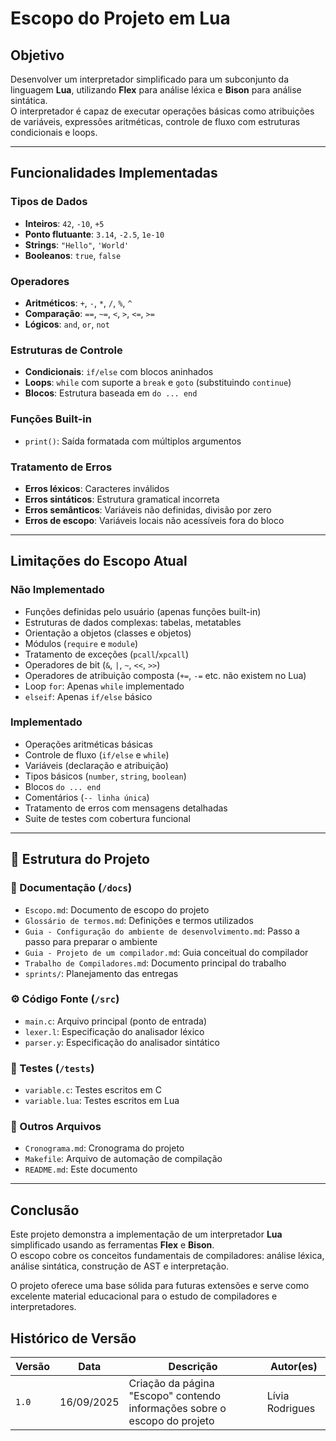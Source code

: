 # Escopo do Projeto em Lua

## Objetivo

Desenvolver um interpretador simplificado para um subconjunto da linguagem **Lua**, utilizando **Flex** para análise léxica e **Bison** para análise sintática.  
O interpretador é capaz de executar operações básicas como atribuições de variáveis, expressões aritméticas, controle de fluxo com estruturas condicionais e loops.

---

## Funcionalidades Implementadas

### Tipos de Dados

- **Inteiros**: `42`, `-10`, `+5`
- **Ponto flutuante**: `3.14`, `-2.5`, `1e-10`
- **Strings**: `"Hello"`, `'World'`
- **Booleanos**: `true`, `false`

### Operadores

- **Aritméticos**: `+`, `-`, `*`, `/`, `%`, `^`
- **Comparação**: `==`, `~=`, `<`, `>`, `<=`, `>=`
- **Lógicos**: `and`, `or`, `not`

### Estruturas de Controle

- **Condicionais**: `if/else` com blocos aninhados
- **Loops**: `while` com suporte a `break` e `goto` (substituindo `continue`)
- **Blocos**: Estrutura baseada em `do ... end`

### Funções Built-in

- `print()`: Saída formatada com múltiplos argumentos

### Tratamento de Erros

- **Erros léxicos**: Caracteres inválidos
- **Erros sintáticos**: Estrutura gramatical incorreta
- **Erros semânticos**: Variáveis não definidas, divisão por zero
- **Erros de escopo**: Variáveis locais não acessíveis fora do bloco

---

## Limitações do Escopo Atual

### Não Implementado

- Funções definidas pelo usuário (apenas funções built-in)
- Estruturas de dados complexas: tabelas, metatables
- Orientação a objetos (classes e objetos)
- Módulos (`require` e `module`)
- Tratamento de exceções (`pcall`/`xpcall`)
- Operadores de bit (`&`, `|`, `~`, `<<`, `>>`)
- Operadores de atribuição composta (`+=`, `-=` etc. não existem no Lua)
- Loop `for`: Apenas `while` implementado
- `elseif`: Apenas `if/else` básico

### Implementado

- Operações aritméticas básicas
- Controle de fluxo (`if/else` e `while`)
- Variáveis (declaração e atribuição)
- Tipos básicos (`number`, `string`, `boolean`)
- Blocos `do ... end`
- Comentários (`-- linha única`)
- Tratamento de erros com mensagens detalhadas
- Suite de testes com cobertura funcional

---

## 📂 Estrutura do Projeto

### 📖 Documentação (`/docs`)

- `Escopo.md`: Documento de escopo do projeto
- `Glossário de termos.md`: Definições e termos utilizados
- `Guia - Configuração do ambiente de desenvolvimento.md`: Passo a passo para preparar o ambiente
- `Guia - Projeto de um compilador.md`: Guia conceitual do compilador
- `Trabalho de Compiladores.md`: Documento principal do trabalho
- `sprints/`: Planejamento das entregas

### ⚙️ Código Fonte (`/src`)

- `main.c`: Arquivo principal (ponto de entrada)
- `lexer.l`: Especificação do analisador léxico
- `parser.y`: Especificação do analisador sintático

### 🧪 Testes (`/tests`)

- `variable.c`: Testes escritos em C
- `variable.lua`: Testes escritos em Lua

### 📑 Outros Arquivos

- `Cronograma.md`: Cronograma do projeto
- `Makefile`: Arquivo de automação de compilação
- `README.md`: Este documento

---

## Conclusão

Este projeto demonstra a implementação de um interpretador **Lua** simplificado usando as ferramentas **Flex** e **Bison**.  
O escopo cobre os conceitos fundamentais de compiladores: análise léxica, análise sintática, construção de AST e interpretação.

O projeto oferece uma base sólida para futuras extensões e serve como excelente material educacional para o estudo de compiladores e interpretadores.

## Histórico de Versão

| Versão | Data       | Descrição                                                                 | Autor(es)       |
| ------ | ---------- | ------------------------------------------------------------------------- | --------------- |
| `1.0`  | 16/09/2025 | Criação da página "Escopo" contendo informações sobre o escopo do projeto | Lívia Rodrigues |
